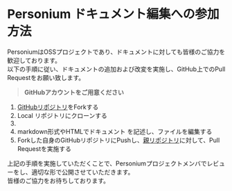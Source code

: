 #  Personium ドキュメント編集への参加方法

PersoniumはOSSプロジェクトであり、ドキュメントに対しても皆様のご協力を歓迎しております。<br>
以下の手順に従い、ドキュメントの追加および改変を実施し、GitHub上でのPull Requestをお願い致します。


> __GitHubアカウントをご用意ください__

1. [GitHubリポジトリ](https://github.com/personium/personium.github.io)をForkする
1. Local リポジトリにクローンする
1. 
1. markdown形式やHTMLでドキュメント を記述し、ファイルを編集する
1. Forkした自身のGitHubリポジトリにPushし、[親リポジトリ](https://github.com/personium/personium.github.io)に対して、Pull Requestを実施する


上記の手順を実施していただくことで、Personiumプロジェクトメンバでレビューをし、適切な形で公開させていただきます。<br>
皆様のご協力をお待ちしております。